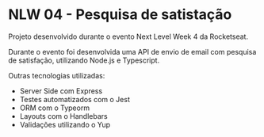 # NLW 04 - Pesquisa de satistação
Projeto desenvolvido durante o evento Next Level Week 4 da Rocketseat.

Durante o evento foi desenvolvida uma API de envio de email com pesquisa de satisfação, utilizando Node.js e Typescript.

Outras tecnologias utilizadas:
- Server Side com Express
- Testes automatizados com o Jest
- ORM com o Typeorm
- Layouts com o Handlebars
- Validações utilizando o Yup